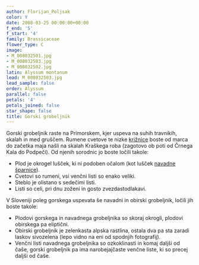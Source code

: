 ```yaml
---
author: Florijan_Poljsak
color: Y
date: 2008-03-25 00:00:00+00:00
f_end: '5'
f_start: '4'
family: Brassicaceae
flower_type: C
image:
- M_008032501.jpg
- M_008032503.jpg
- M_008032502.jpg
latin: Alyssum montanum
lead: M_008032503.jpg
lead_sample: false
order: Alyssum
parallel: false
petals: '4'
petals_joined: false
star_shape: false
title: Gorski grobeljnik
---
```

Gorski grobeljnik raste na Primorskem, kjer uspeva na suhih travnikih, skalah in med gruščem. Rumene cvetove te nizke [križnice](../family/brassicaceae/) boste od marca do začetka maja našli na skalah Kraškega roba (zagotovo ob poti od Črnega Kala do Podpeči). Od njenih sorodnic jo boste ločili takole:

-   Plod je okrogel lušček, ki ni podoben očalom (kot lušček [navadne šparnice](../biscutellalaevigata/)).
-   Cvetovi so rumeni, vsi venčni listi so enako veliki.
-   Steblo je olistano s sedečimi listi.
-   Listi so celi, pri dnu zoženi in gosto zvezdastodlakavi.

V Sloveniji poleg gorskega uspevata še navadni in obirski grobeljnik, ločili jih boste takole:

-   Plodovi gorskega in navadnega grobeljnika so skoraj okrogli, plodovi obirskega pa eliptični.
-   Obirski grobeljnik je zelenkasta alpska rastlina, ostala dva pa sta zaradi laskov sivozelena (lepo vidno na eni od spodnjih fotografij).
-   Venčni listi navadnega grobeljnika so ozkoklinasti in komaj daljši od čaše, gorski grobeljnik pa ima narobejajčaste venčne liste, ki so precej daljši od čaše.
